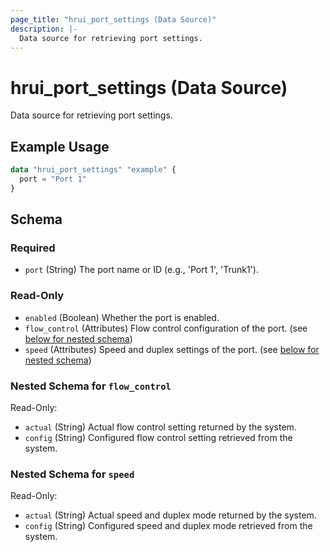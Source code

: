 ```yaml
---
page_title: "hrui_port_settings (Data Source)"
description: |-
  Data source for retrieving port settings.
---
```


# hrui_port_settings (Data Source)

Data source for retrieving port settings.

## Example Usage

```terraform
data "hrui_port_settings" "example" {
  port = "Port 1"
}
```

<!-- schema generated by tfplugindocs -->
## Schema

### Required

- `port` (String) The port name or ID (e.g., 'Port 1', 'Trunk1').

### Read-Only

- `enabled` (Boolean) Whether the port is enabled.
- `flow_control` (Attributes) Flow control configuration of the port. (see [below for nested schema](#nestedatt--flow_control))
- `speed` (Attributes) Speed and duplex settings of the port. (see [below for nested schema](#nestedatt--speed))

<a id="nestedatt--flow_control"></a>
### Nested Schema for `flow_control`

Read-Only:

- `actual` (String) Actual flow control setting returned by the system.
- `config` (String) Configured flow control setting retrieved from the system.


<a id="nestedatt--speed"></a>
### Nested Schema for `speed`

Read-Only:

- `actual` (String) Actual speed and duplex mode returned by the system.
- `config` (String) Configured speed and duplex mode retrieved from the system.


